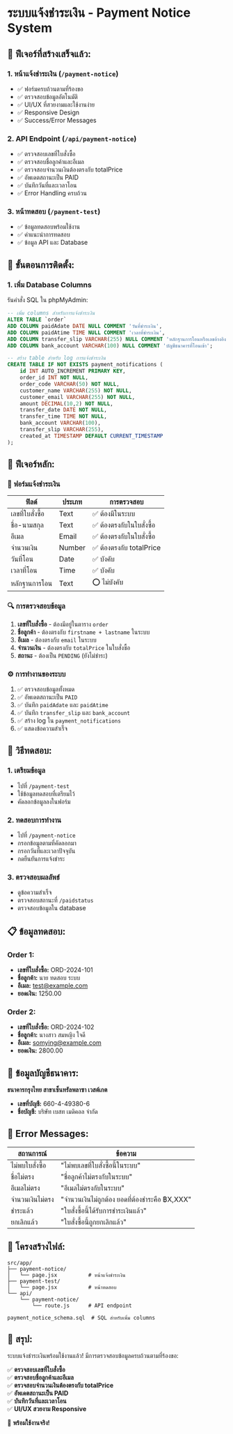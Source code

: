 # ระบบแจ้งชำระเงิน - Payment Notice System

## 🎯 **ฟีเจอร์ที่สร้างเสร็จแล้ว:**

### 1. **หน้าแจ้งชำระเงิน (`/payment-notice`)**
- ✅ ฟอร์มครบถ้วนตามที่ร้องขอ
- ✅ ตรวจสอบข้อมูลอัตโนมัติ
- ✅ UI/UX ที่สวยงามและใช้งานง่าย
- ✅ Responsive Design
- ✅ Success/Error Messages

### 2. **API Endpoint (`/api/payment-notice`)**
- ✅ ตรวจสอบเลขที่ใบสั่งซื้อ
- ✅ ตรวจสอบชื่อลูกค้าและอีเมล
- ✅ ตรวจสอบจำนวนเงินต้องตรงกับ totalPrice
- ✅ อัพเดตสถานะเป็น PAID
- ✅ บันทึกวันที่และเวลาโอน
- ✅ Error Handling ครบถ้วน

### 3. **หน้าทดสอบ (`/payment-test`)**
- ✅ ข้อมูลทดสอบพร้อมใช้งาน
- ✅ คำแนะนำการทดสอบ
- ✅ ข้อมูล API และ Database

## 🔧 **ขั้นตอนการติดตั้ง:**

### 1. **เพิ่ม Database Columns**
รันคำสั่ง SQL ใน phpMyAdmin:
```sql
-- เพิ่ม columns สำหรับการแจ้งชำระเงิน
ALTER TABLE `order` 
ADD COLUMN paidAdate DATE NULL COMMENT 'วันที่ชำระเงิน',
ADD COLUMN paidAtime TIME NULL COMMENT 'เวลาที่ชำระเงิน',
ADD COLUMN transfer_slip VARCHAR(255) NULL COMMENT 'หลักฐานการโอนหรือเลขอ้างอิง',
ADD COLUMN bank_account VARCHAR(100) NULL COMMENT 'บัญชีธนาคารที่โอนเข้า';

-- สร้าง table สำหรับ log การแจ้งชำระเงิน
CREATE TABLE IF NOT EXISTS payment_notifications (
    id INT AUTO_INCREMENT PRIMARY KEY,
    order_id INT NOT NULL,
    order_code VARCHAR(50) NOT NULL,
    customer_name VARCHAR(255) NOT NULL,
    customer_email VARCHAR(255) NOT NULL,
    amount DECIMAL(10,2) NOT NULL,
    transfer_date DATE NOT NULL,
    transfer_time TIME NOT NULL,
    bank_account VARCHAR(100),
    transfer_slip VARCHAR(255),
    created_at TIMESTAMP DEFAULT CURRENT_TIMESTAMP
);
```

## 🎨 **ฟีเจอร์หลัก:**

### 📝 **ฟอร์มแจ้งชำระเงิน**
| ฟิลด์ | ประเภท | การตรวจสอบ |
|-------|--------|-------------|
| เลขที่ใบสั่งซื้อ | Text | ✅ ต้องมีในระบบ |
| ชื่อ-นามสกุล | Text | ✅ ต้องตรงกับในใบสั่งซื้อ |
| อีเมล | Email | ✅ ต้องตรงกับในใบสั่งซื้อ |
| จำนวนเงิน | Number | ✅ ต้องตรงกับ totalPrice |
| วันที่โอน | Date | ✅ บังคับ |
| เวลาที่โอน | Time | ✅ บังคับ |
| หลักฐานการโอน | Text | ⭕ ไม่บังคับ |

### 🔍 **การตรวจสอบข้อมูล**
1. **เลขที่ใบสั่งซื้อ** - ต้องมีอยู่ในตาราง `order`
2. **ชื่อลูกค้า** - ต้องตรงกับ `firstname + lastname` ในระบบ
3. **อีเมล** - ต้องตรงกับ `email` ในระบบ
4. **จำนวนเงิน** - ต้องตรงกับ `totalPrice` ในใบสั่งซื้อ
5. **สถานะ** - ต้องเป็น `PENDING` (ยังไม่ชำระ)

### ⚙️ **การทำงานของระบบ**
1. ✅ ตรวจสอบข้อมูลทั้งหมด
2. ✅ อัพเดตสถานะเป็น `PAID`
3. ✅ บันทึก `paidAdate` และ `paidAtime`
4. ✅ บันทึก `transfer_slip` และ `bank_account`
5. ✅ สร้าง log ใน `payment_notifications`
6. ✅ แสดงข้อความสำเร็จ

## 🧪 **วิธีทดสอบ:**

### 1. **เตรียมข้อมูล**
- ไปที่ `/payment-test`
- ใช้ข้อมูลทดสอบที่เตรียมไว้
- คัดลอกข้อมูลลงในฟอร์ม

### 2. **ทดสอบการทำงาน**
- ไปที่ `/payment-notice`
- กรอกข้อมูลตามที่คัดลอกมา
- กรอกวันที่และเวลาปัจจุบัน
- กดยืนยันการแจ้งชำระ

### 3. **ตรวจสอบผลลัพธ์**
- ดูข้อความสำเร็จ
- ตรวจสอบสถานะที่ `/paidstatus`
- ตรวจสอบข้อมูลใน database

## 📋 **ข้อมูลทดสอบ:**

### Order 1:
- **เลขที่ใบสั่งซื้อ:** ORD-2024-101
- **ชื่อลูกค้า:** นาย ทดสอบ ระบบ
- **อีเมล:** test@example.com
- **ยอดเงิน:** 1250.00

### Order 2:
- **เลขที่ใบสั่งซื้อ:** ORD-2024-102
- **ชื่อลูกค้า:** นางสาว สมหญิง ใจดี
- **อีเมล:** somying@example.com
- **ยอดเงิน:** 2800.00

## 🏦 **ข้อมูลบัญชีธนาคาร:**

**ธนาคารกรุงไทย สาขาเซ็นทรัลพลาซา เวสต์เกต**
- **เลขที่บัญชี:** 660-4-49380-6
- **ชื่อบัญชี:** บริษัท เบสท เมดิคอล จำกัด

## 🚨 **Error Messages:**

| สถานการณ์ | ข้อความ |
|-----------|---------|
| ไม่พบใบสั่งซื้อ | "ไม่พบเลขที่ใบสั่งซื้อนี้ในระบบ" |
| ชื่อไม่ตรง | "ชื่อลูกค้าไม่ตรงกับในระบบ" |
| อีเมลไม่ตรง | "อีเมลไม่ตรงกับในระบบ" |
| จำนวนเงินไม่ตรง | "จำนวนเงินไม่ถูกต้อง ยอดที่ต้องชำระคือ ฿X,XXX" |
| ชำระแล้ว | "ใบสั่งซื้อนี้ได้รับการชำระเงินแล้ว" |
| ยกเลิกแล้ว | "ใบสั่งซื้อนี้ถูกยกเลิกแล้ว" |

## 📁 **โครงสร้างไฟล์:**

```
src/app/
├── payment-notice/
│   └── page.jsx          # หน้าแจ้งชำระเงิน
├── payment-test/
│   └── page.jsx          # หน้าทดสอบ
└── api/
    └── payment-notice/
        └── route.js      # API endpoint

payment_notice_schema.sql  # SQL สำหรับเพิ่ม columns
```

## 🎯 **สรุป:**

ระบบแจ้งชำระเงินพร้อมใช้งานแล้ว! มีการตรวจสอบข้อมูลครบถ้วนตามที่ร้องขอ:

✅ **ตรวจสอบเลขที่ใบสั่งซื้อ**  
✅ **ตรวจสอบชื่อลูกค้าและอีเมล**  
✅ **ตรวจสอบจำนวนเงินต้องตรงกับ totalPrice**  
✅ **อัพเดตสถานะเป็น PAID**  
✅ **บันทึกวันที่และเวลาโอน**  
✅ **UI/UX สวยงาม Responsive**  

🚀 **พร้อมใช้งานจริง!**